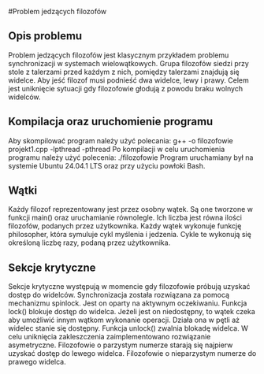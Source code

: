 #Problem jedzących filozofów
##	Opis problemu
Problem jedzących filozofów jest klasycznym przykładem problemu synchronizacji w systemach wielowątkowych. Grupa filozofów siedzi przy stole z talerzami przed każdym z nich, pomiędzy talerzami znajdują się widelce. Aby jeść filozof musi podnieść dwa widelce, lewy i prawy. Celem jest uniknięcie sytuacji gdy filozofowie głodują z powodu braku wolnych widelców.
##	Kompilacja oraz uruchomienie programu
Aby skompilować program należy użyć polecania: 
g++ -o filozofowie projekt1.cpp -lpthread -pthread
Po kompilacji w celu uruchomienia programu należy użyć polecenia:
./filozofowie
Program uruchamiany był na systemie Ubuntu 24.04.1 LTS oraz przy użyciu powłoki Bash.
##	Wątki
Każdy filozof reprezentowany jest przez osobny wątek. Są one tworzone w funkcji main() oraz uruchamianie równolegle. Ich liczba jest równa ilości filozofów, podanych przez użytkownika. Każdy wątek wykonuje funkcję philosopher, która symuluje cykl myślenia i jedzenia. Cykle te wykonują się określoną liczbę razy, podaną przez użytkownika.
##	Sekcje krytyczne
Sekcje krytyczne występują w momencie gdy filozofowie próbują uzyskać dostęp do widelców. Synchronizacja została rozwiązana za pomocą mechanizmu spinlock. Jest on oparty na aktywnym oczekiwaniu. Funkcja lock() blokuje dostęp do widelca. Jeżeli jest on niedostępny, to wątek czeka aby umożliwić innym wątkom wykonanie operacji. Działa ona w pętli aż widelec stanie się dostępny. Funkcja unlock() zwalnia blokadę widelca. W celu uniknięcia zakleszczenia zaimplementowano rozwiązanie asymetryczne. Filozofowie o parzystym numerze starają się najpierw uzyskać dostęp do lewego widelca. Filozofowie o nieparzystym numerze do prawego widelca.



